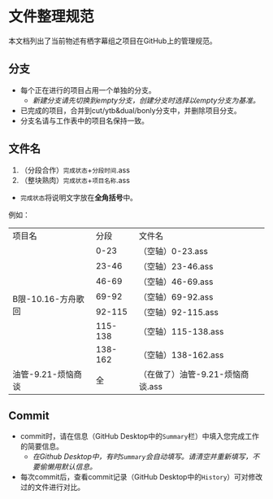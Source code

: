 # 文件整理规范

本文档列出了当前物述有栖字幕组之项目在GitHub上的管理规范。

## 分支

+ 每个正在进行的项目占用一个单独的分支。
  + *新建分支请先切换到empty分支，创建分支时选择以empty分支为基准。*
+ 已完成的项目，合并到cut/ytb&dual/bonly分支中，并删除项目分支。
+ 分支名请与工作表中的项目名保持一致。

## 文件名

1. （分段合作）`完成状态`+`分段时间`.ass
2. （整块熟肉）`完成状态`+`项目名称`.ass

+ `完成状态`将说明文字放在**全角括号**中。

例如：

<table>
 <tr>
  <td>项目名</th></td>
  <td>分段</td>
  <td>文件名</td>
 </tr>
 <tr>
  <td rowspan=7>B限-10.16-方舟歌回</td>
  <td>0-23</td>
  <td>（空轴）0-23.ass</td>
 </tr>
 <tr>
  <td>23-46</td>
  <td>（空轴）23-46.ass</td>
 </tr>
 <tr>
  <td>46-69</td>
  <td>（空轴）46-69.ass</td>
 </tr>
 <tr>
  <td>69-92</td>
  <td>（空轴）69-92.ass</td>
 </tr>
 <tr>
  <td>92-115</td>
  <td>（空轴）92-115.ass</td>
 </tr>
 <tr>
  <td>115-138</td>
  <td>（空轴）115-138.ass</td>
 </tr>
 <tr>
  <td>138-162</td>
  <td>（空轴）138-162.ass</td>
 </tr>
 <tr>
  <td>油管-9.21-烦恼商谈</td>
  <td>全</td>
  <td>（在做了）油管-9.21-烦恼商谈.ass</td>
 </tr>

</table>

## Commit

+ commit时，请在信息（GitHub Desktop中的`Summary`栏）中填入您完成工作的简要信息。
  + *在Github Desktop中，有时`Summary`会自动填写。请清空并重新填写，不要偷懒用默认信息。*
+ 每次commit后，查看commit记录（GitHub Desktop中的`History`）可对修改过的文件进行对比。